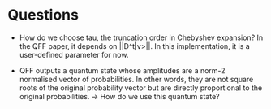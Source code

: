 
# Questions

- How do we choose tau, the truncation order in Chebyshev expansion? In the QFF paper, it depends on ||D^t|v>||. In this implementation, it is a user-defined parameter for now.

- QFF outputs a quantum state whose amplitudes are a norm-2 normalised vector of probabilities. In other words, they are not square roots of the original probability vector but are directly proportional to the original probabilities.
-> How do we use this quantum state?


